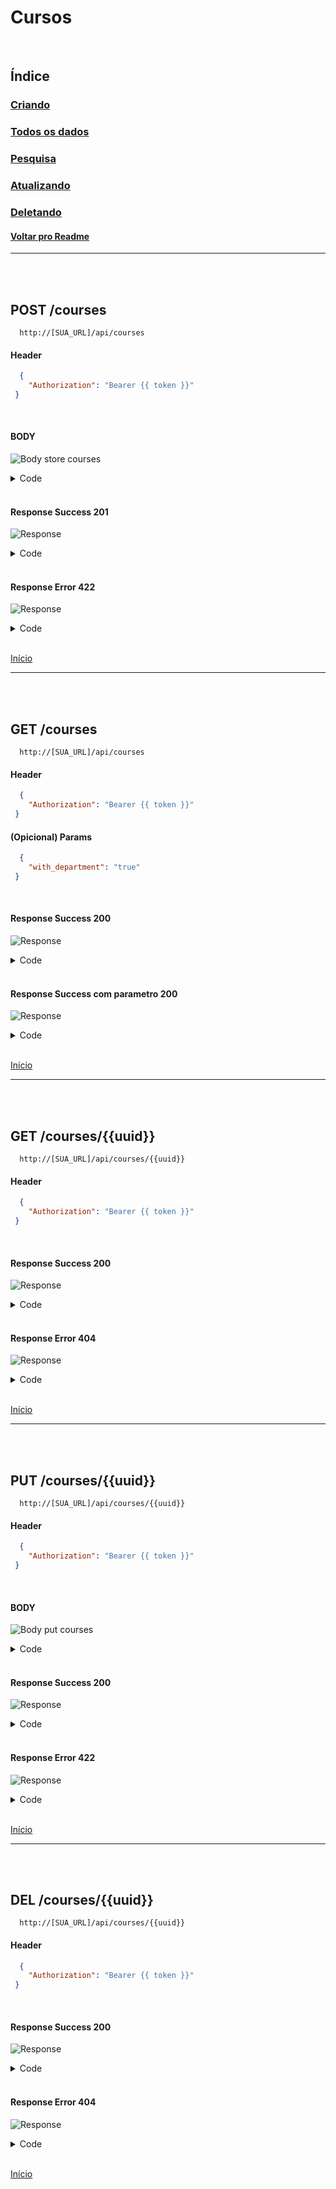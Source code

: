 # Cursos

<br/>

## Índice
### [Criando](#post-courses)
### [Todos os dados](#get-courses)
### [Pesquisa](#get-coursesuuid)
### [Atualizando](#put-coursesuuid)
### [Deletando](#del-coursesuuid)
#### [Voltar pro Readme](/README.md)

<hr>
<br/>
<br/>

## POST /courses

```
  http://[SUA_URL]/api/courses
```
#### Header

```json
  { 
    "Authorization": "Bearer {{ token }}"
 }
```

<br>

#### BODY

![Body store courses](/img/body_store_courses.png)

<details> 
  <summary>Code</summary>

```json
{
    "departament_id":"4",
    "name":"Programação Full Stack"
}
```

</details>

<br/>

#### Response Success 201

![Response](/img/response_success_store_courses.png)

<details> 
  <summary>Code</summary>

```json
{
  "status": "Success",
  "message": "Course successfully created",
  "data": {
    "course": {
      "name": "Programação full stack",
      "uuid": "5c50dba5-734b-4bbe-aa33-7d2fabb04914",
      "slug": "programacao-full-stack",
      "updated_at": "2022-09-02T14:16:17.000000Z",
      "created_at": "2022-09-02T14:16:17.000000Z"
    }
  }
}
```

</details>

<br/>

#### Response Error 422

![Response](/img/response_error_store_courses.png)

<details> 
  <summary>Code</summary>

```json
{
  "message": "We need your [ NAME ] to continue! (and 1 more error)",
  "errors": {
    "name": [
      "We need your [ NAME ] to continue!"
    ],
    "departament_id": [
      "We need your [ DEPARTAMENT ID ] to continue!"
    ]
  }
}
```

</details>

<br>

[Início](#cursos)

<hr>
<br/>
<br/>

## GET /courses

```
  http://[SUA_URL]/api/courses
```
#### Header

```json
  { 
    "Authorization": "Bearer {{ token }}"
 }
```

#### (Opicional) Params

```json
  { 
    "with_department": "true"
 }
```

<br/>

#### Response Success 200

![Response](/img/response_success_courses.png)

<details> 
  <summary>Code</summary>

```json
{
  "status": "Success",
  "message": "All Courses Loaded!",
  "data": {
    "courses": [
      {
        "uuid": "3c33db3b-d595-4975-b92d-9a0fefde6f04",
        "slug": "hogwarts",
        "name": "Hogwarts",
        "created_at": "2022-09-02T14:10:52.000000Z",
        "updated_at": "2022-09-02T14:10:52.000000Z"
      },
      ...
    ]
}
```

</details>

<br/>

#### Response Success com parametro 200

![Response](/img/response_success_params_courses.png)

<details> 
  <summary>Code</summary>

```json
{
  "status": "Success",
  "message": "All Courses Loaded!",
  "data": {
    "courses": [
      {
        "department_uuid": "34271383-0d87-4d99-b4c4-c9da7359209e",
        "department_name": "ciências humanas",
        "uuid": "3c33db3b-d595-4975-b92d-9a0fefde6f04",
        "slug": "et",
        "name": "Et",
        "created_at": "2022-09-02T14:10:52.000000Z",
        "updated_at": "2022-09-02T14:10:52.000000Z"
      },
      ...
    ]
}
```

</details>

<br>

[Início](#cursos)

<hr>
<br/>
<br/>


## GET /courses/{{uuid}}

```
  http://[SUA_URL]/api/courses/{{uuid}}
```
#### Header

```json
  { 
    "Authorization": "Bearer {{ token }}"
 }
```

<br/>

#### Response Success 200

![Response](/img/response_success_show_courses.png)

<details> 
  <summary>Code</summary>

```json
{
  "status": "Success",
  "message": "Course successfully found!",
  "data": {
    "course": {
      "uuid": "5c50dba5-734b-4bbe-aa33-7d2fabb04914",
      "slug": "programacao-full-stack",
      "name": "Programação full stack",
      "created_at": "2022-09-02T14:16:17.000000Z",
      "updated_at": "2022-09-02T14:16:17.000000Z",
      "departament": {
        "uuid": "958b1670-4d97-4bbf-a12a-3ce1cbe69393",
        "slug": "estagio",
        "name": "Estágio",
        "created_at": "2022-09-02T14:10:52.000000Z",
        "updated_at": "2022-09-02T14:10:52.000000Z"
      }
    }
  }
}
```

</details>

<br/>

#### Response Error 404

![Response](/img/response_error_generic_404.png)

<details> 
  <summary>Code</summary>

```json
{
  "status": "Error",
  "message": "The searched resource does not exist",
  "data": null
}
```

</details>

<br>

[Início](#cursos)

<hr>
<br/>
<br/>

## PUT /courses/{{uuid}}

```
  http://[SUA_URL]/api/courses/{{uuid}}
```
#### Header

```json
  { 
    "Authorization": "Bearer {{ token }}"
 }
```

<br/>

#### BODY

![Body put courses](/img/body_put_courses.png)

<details> 
  <summary>Code</summary>

```json
{
    "departament_id":"3",
    "name":"Programação Full Stack"
}
```

</details>

<br/>

#### Response Success 200

![Response](/img/response_success_put_courses.png)

<details> 
  <summary>Code</summary>

```json
{
  "status": "Success",
  "message": "Course successfully updated",
  "data": {
    "course": {
      "uuid": "5c50dba5-734b-4bbe-aa33-7d2fabb04914",
      "slug": "programacao-full-stack",
      "name": "Programação full stack",
      "created_at": "2022-09-02T14:16:17.000000Z",
      "updated_at": "2022-09-02T14:17:39.000000Z"
    }
  }
}
```

</details>

<br/>

#### Response Error 422

![Response](/img/response_error_put_courses.png)

<details> 
  <summary>Code</summary>

```json
{
  "message": "We need your [ NAME ] to continue! (and 1 more error)",
  "errors": {
    "name": [
      "We need your [ NAME ] to continue!"
    ],
    "departament_id": [
      "We need your [ DEPARTAMENT ID ] to continue!"
    ]
  }
}
```

</details>

<br>

[Início](#cursos)

<hr>
<br/>
<br/>

## DEL /courses/{{uuid}}

```
  http://[SUA_URL]/api/courses/{{uuid}}
```
#### Header

```json
  { 
    "Authorization": "Bearer {{ token }}"
 }
```

<br/>

#### Response Success 200

![Response](/img/response_success_del_courses.png)

<details> 
  <summary>Code</summary>

```json
{
  "status": "Success",
  "message": "The course has been successfully removed!",
  "data": {
    "course": {
      "uuid": "5c50dba5-734b-4bbe-aa33-7d2fabb04914",
      "slug": "programacao-full-stack",
      "name": "Programação full stack",
      "created_at": "2022-09-02T14:16:17.000000Z",
      "updated_at": "2022-09-02T14:17:39.000000Z"
    }
  }
}
```

</details>

<br/>

#### Response Error 404

![Response](/img/response_error_generic_404.png)

<details> 
  <summary>Code</summary>

```json
{
  "status": "Error",
  "message": "Unable to perform deletion. The requested resource does not exist!",
  "data": null
}
```

</details>

<br>

[Início](#cursos)
